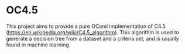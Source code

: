 # OC4.5

This project aims to provide a pure OCaml implementation of C4.5 (https://en.wikipedia.org/wiki/C4.5_algorithm). This algorithm is used to generate a decision tree from a dataset and a criteria set, and is usually found in machine learning.
